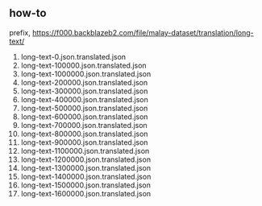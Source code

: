 ## how-to

prefix, https://f000.backblazeb2.com/file/malay-dataset/translation/long-text/

1. long-text-0.json.translated.json
2. long-text-100000.json.translated.json
3. long-text-1000000.json.translated.json
4. long-text-200000.json.translated.json
5. long-text-300000.json.translated.json
6. long-text-400000.json.translated.json
7. long-text-500000.json.translated.json
8. long-text-600000.json.translated.json
9. long-text-700000.json.translated.json
10. long-text-800000.json.translated.json
11. long-text-900000.json.translated.json
12. long-text-1100000.json.translated.json
13. long-text-1200000.json.translated.json
14. long-text-1300000.json.translated.json
15. long-text-1400000.json.translated.json
16. long-text-1500000.json.translated.json
17. long-text-1600000.json.translated.json